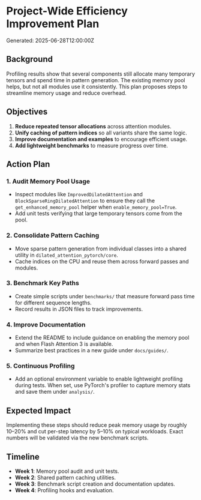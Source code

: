 # Project-Wide Efficiency Improvement Plan

Generated: 2025-06-28T12:00:00Z

## Background

Profiling results show that several components still allocate many temporary
tensors and spend time in pattern generation. The existing memory pool helps,
but not all modules use it consistently. This plan proposes steps to streamline
memory usage and reduce overhead.

## Objectives

1. **Reduce repeated tensor allocations** across attention modules.
2. **Unify caching of pattern indices** so all variants share the same logic.
3. **Improve documentation and examples** to encourage efficient usage.
4. **Add lightweight benchmarks** to measure progress over time.

## Action Plan

### 1. Audit Memory Pool Usage
- Inspect modules like `ImprovedDilatedAttention` and
  `BlockSparseRingDilatedAttention` to ensure they call the
  `get_enhanced_memory_pool` helper when `enable_memory_pool=True`.
- Add unit tests verifying that large temporary tensors come from the pool.

### 2. Consolidate Pattern Caching
- Move sparse pattern generation from individual classes into a shared
  utility in `dilated_attention_pytorch/core`.
- Cache indices on the CPU and reuse them across forward passes and modules.

### 3. Benchmark Key Paths
- Create simple scripts under `benchmarks/` that measure forward pass time for
  different sequence lengths.
- Record results in JSON files to track improvements.

### 4. Improve Documentation
- Extend the README to include guidance on enabling the memory pool and when
  Flash Attention 3 is available.
- Summarize best practices in a new guide under `docs/guides/`.

### 5. Continuous Profiling
- Add an optional environment variable to enable lightweight profiling during
  tests. When set, use PyTorch's profiler to capture memory stats and save them
  under `analysis/`.

## Expected Impact

Implementing these steps should reduce peak memory usage by roughly 10–20%
and cut per-step latency by 5–10% on typical workloads. Exact numbers will be
validated via the new benchmark scripts.

## Timeline

- **Week 1**: Memory pool audit and unit tests.
- **Week 2**: Shared pattern caching utilities.
- **Week 3**: Benchmark script creation and documentation updates.
- **Week 4**: Profiling hooks and evaluation.

